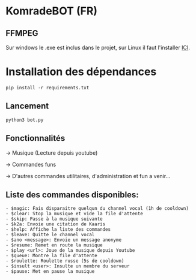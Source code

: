 # KomradeBOT (FR)

## FFMPEG

Sur windows le .exe est inclus dans le projet, sur Linux il faut l'installer [ICI](https://www.ffmpeg.org/download.html).

# Installation des dépendances

```
pip install -r requirements.txt
```

## Lancement 

```
python3 bot.py
```

## Fonctionnalités

-> Musique (Lecture depuis youtube)

-> Commandes funs

-> D'autres commandes utilitaires, d'administration et fun a venir...

## Liste des commandes disponibles:
```
- $magic: Fais disparaitre quelqun du channel vocal (1h de cooldown)
- $clear: Stop la musique et vide la file d'attente
- $skip: Passe à la musique suivante
- $k2a: Envoie une citation de Kaaris
- $help: Affiche la liste des commandes
- $leave: Quitte le channel vocal
- $ano <message>: Envoie un message anonyme
- $resume: Remet en route la musique
- $play <url>: Joue de la musique depuis Youtube
- $queue: Montre la file d'attente
- $roulette: Roulette russe (5s de cooldown)
- $insult <user>: Insulte un membre du serveur
- $pause: Met en pause la musique
```
